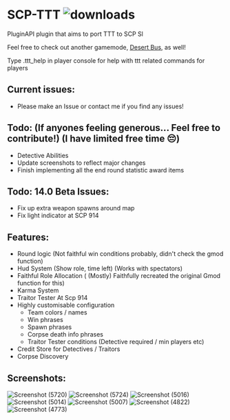 # SCP-TTT ![downloads](https://img.shields.io/github/downloads/morgana-x/SCP-TTT/total)

PluginAPI plugin that aims to port TTT to SCP Sl

Feel free to check out another gamemode, [Desert Bus](https://github.com/morgana-x/ScpSL-DesertBus), as well!

Type .ttt_help in player console for help with ttt related commands for players

## Current issues:
+ Please make an Issue or contact me if you find any issues!
## Todo: (If anyones feeling generous... Feel free to contribute!) (I have limited free time 😔)
+ Detective Abilities
+ Update screenshots to reflect major changes
+ Finish implementing all the end round statistic award items
## Todo: 14.0 Beta Issues:
+ Fix up extra weapon spawns around map
+ Fix light indicator at SCP 914
## Features:
+ Round logic (Not faithful win conditions probably, didn't check the gmod function)
+ Hud System (Show role, time left) (Works with spectators)
+ Faithful Role Allocation ( (Mostly) Faithfully recreated the original Gmod function for this)
+ Karma System
+ Traitor Tester At Scp 914
+ Highly customisable configuration
  +  Team colors / names
  +  Win phrases
  +  Spawn phrases
  +  Corpse death info phrases
  +  Traitor Tester conditions (Detective required / min players etc)
+  Credit Store for Detectives / Traitors
+  Corpse Discovery

## Screenshots:
![Screenshot (5720)](https://github.com/user-attachments/assets/f9d181d0-a5cb-486e-8f4e-78f354255680)
![Screenshot (5724)](https://github.com/user-attachments/assets/8c17f314-f456-4bdf-a3b3-96aca868c996)
![Screenshot (5016)](https://github.com/user-attachments/assets/cd62868c-27a2-45bb-a3ce-f65dd93c282b)
![Screenshot (5014)](https://github.com/user-attachments/assets/06578581-17d8-4be5-a0d0-62a67585ccd4)
![Screenshot (5007)](https://github.com/user-attachments/assets/af213641-ccc4-4d00-98e5-df6326f4ca20)
![Screenshot (4822)](https://github.com/user-attachments/assets/d655fbc7-4136-4270-9e1a-92401d584c71)
![Screenshot (4773)](https://github.com/user-attachments/assets/da3f34db-9caf-4310-99e8-3b2b963b52f5)
